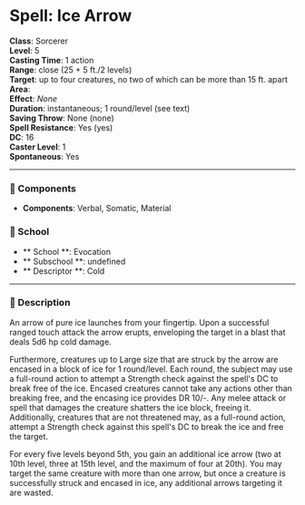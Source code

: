 
# Spell: Ice Arrow
**Class**: Sorcerer  
**Level**: 5  
**Casting Time**: 1 action  
**Range**: close (25 + 5 ft./2 levels)  
**Target**: up to four creatures, no two of which can be more than 15 ft. apart  
**Area**:   
**Effect**: _None_  
**Duration**: instantaneous; 1 round/level (see text)  
**Saving Throw**: None (none)  
**Spell Resistance**: Yes (yes)  
**DC**: 16  
**Caster Level**: 1  
**Spontaneous**: Yes

---

### 🔮 Components
- **Components**: Verbal, Somatic, Material

### 🏫 School
- ** School **: Evocation
- ** Subschool **: undefined
- ** Descriptor **: Cold
---

### 📜 Description
An arrow of pure ice launches from your fingertip. Upon a successful ranged touch attack the arrow erupts, enveloping the target in a blast that deals 5d6 hp cold damage.

Furthermore, creatures up to Large size that are struck by the arrow are encased in a block of ice for 1 round/level. Each round, the subject may use a full-round action to attempt a Strength check against the spell's DC to break free of the ice. Encased creatures cannot take any actions other than breaking free, and the encasing ice provides DR 10/-. Any melee attack or spell that damages the creature shatters the ice block, freeing it. Additionally, creatures that are not threatened may, as a full-round action, attempt a Strength check against this spell's DC to break the ice and free the target.

For every five levels beyond 5th, you gain an additional ice arrow (two at 10th level, three at 15th level, and the maximum of four at 20th). You may target the same creature with more than one arrow, but once a creature is successfully struck and encased in ice, any additional arrows targeting it are wasted.
